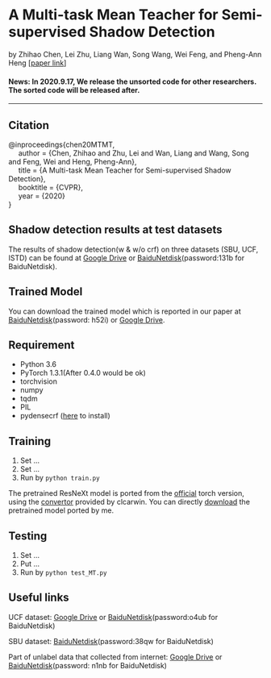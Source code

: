 # A Multi-task Mean Teacher for Semi-supervised Shadow Detection

by Zhihao Chen, Lei Zhu, Liang Wan, Song Wang, Wei Feng, and Pheng-Ann Heng [[paper link](http://openaccess.thecvf.com/content_CVPR_2020/papers/Chen_A_Multi-Task_Mean_Teacher_for_Semi-Supervised_Shadow_Detection_CVPR_2020_paper.pdf)]

#### News: In 2020.9.17, We release the unsorted code for other researchers. The sorted code will be released after.

***

## Citation
@inproceedings{chen20MTMT,   
&nbsp;&nbsp;&nbsp;&nbsp;  author = {Chen, Zhihao and Zhu, Lei and Wan, Liang and Wang, Song and Feng, Wei and Heng, Pheng-Ann},    
&nbsp;&nbsp;&nbsp;&nbsp;  title = {A Multi-task Mean Teacher for Semi-supervised Shadow Detection},    
&nbsp;&nbsp;&nbsp;&nbsp;  booktitle = {CVPR},    
&nbsp;&nbsp;&nbsp;&nbsp;  year  = {2020}    
}

## Shadow detection results at test datasets
The results of shadow detection(w & w/o crf) on three datasets (SBU, UCF, ISTD) can be found 
at [Google Drive](https://drive.google.com/file/d/1BK4x9IUNQKBaP7ye5S2-e9_zEN7FbZUg/view?usp=sharing) or [BaiduNetdisk](https://pan.baidu.com/s/1Rdp8rQbj5f7Id4JJj99nxw)(password:131b for BaiduNetdisk).

## Trained Model
You can download the trained model which is reported in our paper at [BaiduNetdisk](https://pan.baidu.com/s/1yjnsjE7mDPnEaHxdtNFhhQ)(password: h52i) or [Google Drive](https://drive.google.com/file/d/1s-4BSmz9j8u2_WoUnzNYL0QjRYFEeEkU/view?usp=share_link).

## Requirement
* Python 3.6
* PyTorch 1.3.1(After 0.4.0 would be ok)
* torchvision
* numpy
* tqdm
* PIL
* pydensecrf ([here](https://github.com/Andrew-Qibin/dss_crf) to install)

## Training
1. Set ...
2. Set ...
3. Run by ```python train.py```

The pretrained ResNeXt model is ported from the [official](https://github.com/facebookresearch/ResNeXt) torch version,
using the [convertor](https://github.com/clcarwin/convert_torch_to_pytorch) provided by clcarwin. 
You can directly [download](https://drive.google.com/open?id=1dnH-IHwmu9xFPlyndqI6MfF4LvH6JKNQ) the pretrained model ported by me.

## Testing
1. Set ...
2. Put ...
2. Run by ```python test_MT.py```

## Useful links
UCF dataset: [Google Drive](https://drive.google.com/open?id=12DOmMVmE-oNuJVXmkBJrkfBvuDd0O70N) or [BaiduNetdisk](https://pan.baidu.com/s/1zt9ya1lzNcoGoc2CET3mdg)(password:o4ub for BaiduNetdisk)

SBU dataset: [BaiduNetdisk](https://pan.baidu.com/s/1FYQYLSkuTivjaRJVjjJhJw)(password:38qw for BaiduNetdisk)

Part of unlabel data that collected from internet: [Google Drive](https://drive.google.com/drive/folders/1HZpR3SAVv3A8jtW1-l9v0Caz9I0UwRZW?usp=sharing) or [BaiduNetdisk](https://pan.baidu.com/s/1_kdpwBlZ-K6gcZz45Tcg7g)(password: n1nb for BaiduNetdisk)
